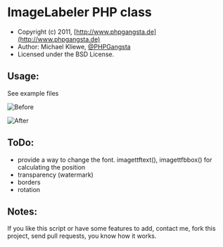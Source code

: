 ImageLabeler PHP class
=====================

* Copyright (c) 2011, [http://www.phpgangsta.de](http://www.phpgangsta.de)
* Author: Michael Kliewe, [@PHPGangsta](http://twitter.com/PHPGangsta)
* Licensed under the BSD License.


Usage:
------
See example files

![Before](http://www.phpgangsta.de/wp-content/uploads/elephpants.jpg "Before")

![After](http://www.phpgangsta.de/wp-content/uploads/63D6.tmp_.png "After")


ToDo:
-----
- provide a way to change the font. imagettftext(), imagettfbbox() for calculating the position
- transparency (watermark)
- borders
- rotation

Notes:
------
If you like this script or have some features to add, contact me, fork this project, send pull requests, you know how it works.